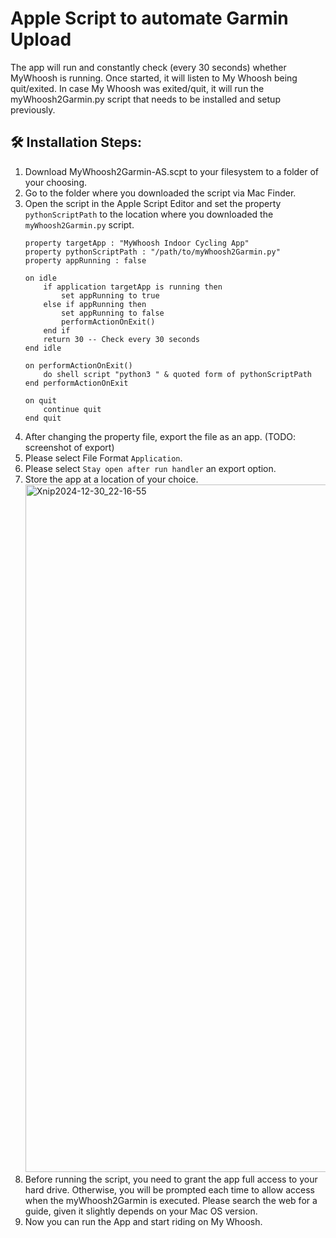 <h1>Apple Script to automate Garmin Upload</h1>
<p>The app will run and constantly check (every 30 seconds) whether MyWhoosh is running. Once started, it will listen to My Whoosh being quit/exited. In case My Whoosh was exited/quit, it will run the myWhoosh2Garmin.py script that needs to be installed and setup previously.</p>
<h2>🛠️ Installation Steps:</h2>
<ol>
  <li>Download MyWhoosh2Garmin-AS.scpt to your filesystem to a folder of your choosing.</li>
  <li>Go to the folder where you downloaded the script via Mac Finder.</li>
  <li>Open the script in the Apple Script Editor and set the property <code>pythonScriptPath</code> to the location where you downloaded the 
  <code>myWhoosh2Garmin.py</code> script.</li>
  
```
property targetApp : "MyWhoosh Indoor Cycling App"
property pythonScriptPath : "/path/to/myWhoosh2Garmin.py"
property appRunning : false

on idle
	if application targetApp is running then
		set appRunning to true
	else if appRunning then
		set appRunning to false
		performActionOnExit()
	end if
	return 30 -- Check every 30 seconds
end idle

on performActionOnExit()
	do shell script "python3 " & quoted form of pythonScriptPath
end performActionOnExit

on quit
	continue quit
end quit

```

  <li>After changing the property file, export the file as an app. (TODO: screenshot of export)</li>
  <li>Please select File Format <code>Application</code>.</li>
  <li>Please select <code>Stay open after run handler</code> an export option.</li>
  <li>Store the app at a location of your choice.
	<img width="1100" alt="Xnip2024-12-30_22-16-55" src="https://github.com/user-attachments/assets/54fa1ab0-2ed3-46a0-808e-1420c29c7736" />
  </li>
  <li>Before running the script, you need to grant the app full access to your hard drive. Otherwise, you will be prompted each time to allow access when the myWhoosh2Garmin is executed. Please search the web for a guide, given it slightly depends on your Mac OS version.</li>
  <li>Now you can run the App and start riding on My Whoosh.</li>
</ol>
